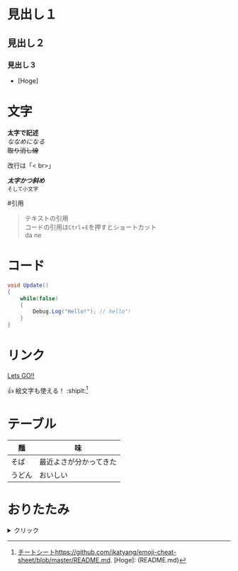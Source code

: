 # 見出し１
## 見出し２
### 見出し３

*   [Hoge]

# 文字
**太字で記述**<br>
_ななめになる_ <br>
~~取り消し線~~<br>

改行は「< br>」

***太字かつ斜め***<br>
<sub>そして小文字 </sub>

#引用
>テキストの引用<br>
コードの引用は`Ctrl`+`E`を押すとショートカット<br>
da
ne

# コード
```C#
void Update()
{
    while(false)
    {
        Debug.Log("Hello!"); // hello"!
    }
}
```

# リンク
[Lets GO!!](README.md)

:+1: 絵文字も使える！ :shipit:[^1]


# テーブル
| 麺 | 味 |
| --- | --- |
| そば | 最近よさが分かってきた |
| うどん | おいしい |

# おりたたみ
<details>

<summary>クリック</summary>
### 見出しも行ける
こんにちは
</details>

[^1]: [チートシート](https://github.com/ikatyang/emoji-cheat-sheet/blob/master/README.md)https://github.com/ikatyang/emoji-cheat-sheet/blob/master/README.md.
[Hoge]: (README.md)
